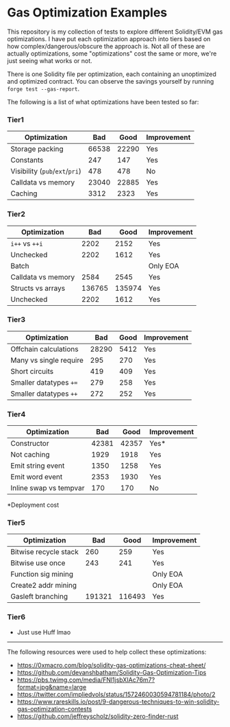 # Gas Optimization Examples

This repository is my collection of tests to explore different Solidity/EVM gas optimizations.
I have put each optimization approach into tiers based on how complex/dangerous/obscure the approach is.
Not all of these are actually optimizations, some "optimizations" cost the same or more, we're just seeing what works or not.

There is one Solidity file per optimization, each containing an unoptimized and optimized contract. You can observe the savings yourself by running `forge test --gas-report`.

The following is a list of what optimizations have been tested so far:

### Tier1

| Optimization                   | Bad   | Good  | Improvement |
|--------------------------------|-------|-------|-------------|
| Storage packing                | 66538 | 22290 | Yes         |
| Constants                      | 247   | 147   | Yes         |
| Visibility (`pub`/`ext`/`pri`) | 478   | 478   | No          |
| Calldata vs memory             | 23040 | 22885 | Yes         |
| Caching                        | 3312  | 2323  | Yes         |

### Tier2

| Optimization       | Bad    | Good   | Improvement |
|--------------------|--------|--------|-------------|
| `i++` vs `++i`     | 2202   | 2152   | Yes         |
| Unchecked          | 2202   | 1612   | Yes         |
| Batch              |        |        | Only EOA    |
| Calldata vs memory | 2584   | 2545   | Yes         |
| Structs vs arrays  | 136765 | 135974 | Yes         |
| Unchecked          | 2202   | 1612   | Yes         |

### Tier3

| Optimization           | Bad    | Good   | Improvement |
|------------------------|--------|--------|-------------|
| Offchain calculations  | 28290  | 5412   | Yes         |
| Many vs single require | 295    | 270    | Yes         |
| Short circuits         | 419    | 409    | Yes         |
| Smaller datatypes `+=` | 279    | 258    | Yes         |
| Smaller datatypes `++` | 272    | 252    | Yes         |

### Tier4

| Optimization           | Bad    | Good   | Improvement |
|------------------------|--------|--------|-------------|
| Constructor            | 42381  | 42357  | Yes*        |
| Not caching            | 1929   | 1918   | Yes         |
| Emit string event      | 1350   | 1258   | Yes         |
| Emit word event        | 2353   | 1930   | Yes         |
| Inline swap vs tempvar | 170    | 170    | No          |

\*Deployment cost

### Tier5

| Optimization          | Bad     | Good    | Improvement |
|-----------------------|---------|---------|-------------|
| Bitwise recycle stack | 260     | 259     | Yes         |
| Bitwise use once      | 243     | 241     | Yes         |
| Function sig mining   |         |         | Only EOA    |
| Create2 addr mining   |         |         | Only EOA    |
| Gasleft branching     | 191321  | 116493  | Yes         |

### Tier6

- Just use Huff lmao

---

The following resources were used to help collect these optimizations:
- https://0xmacro.com/blog/solidity-gas-optimizations-cheat-sheet/    
- https://github.com/devanshbatham/Solidity-Gas-Optimization-Tips     
- https://pbs.twimg.com/media/FNl1jsbXIAc76m7?format=jpg&name=large    
- https://twitter.com/impliedvols/status/1572460030594781184/photo/2    
- https://www.rareskills.io/post/9-dangerous-techniques-to-win-solidity-gas-optimization-contests    
- https://github.com/jeffreyscholz/solidity-zero-finder-rust  
